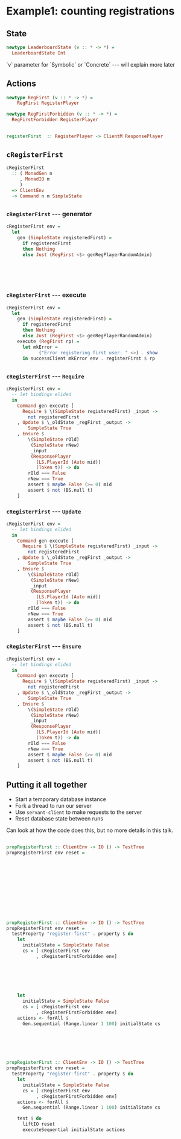 # Example1: counting registrations

## State

```haskell
newtype LeaderboardState (v :: * -> *) =
  LeaderboardState Int
```

<div class="notes">
`v` parameter for `Symbolic` or `Concrete` --- will explain more later
</div>

## Actions

```haskell
newtype RegFirst (v :: * -> *) =
    RegFirst RegisterPlayer

newtype RegFirstForbidden (v :: * -> *) =
  RegFirstForbidden RegisterPlayer
```

##

```haskell
registerFirst  :: RegisterPlayer -> ClientM ResponsePlayer
```

## `cRegisterFirst`

```haskell
cRegisterFirst
  :: ( MonadGen n
     , MonadIO m
     )
  => ClientEnv
  -> Command n m SimpleState
```

##

### `cRegisterFirst` --- generator

```haskell
cRegisterFirst env =
  let
    gen (SimpleState registeredFirst) =
      if registeredFirst
      then Nothing
      else Just (RegFirst <$> genRegPlayerRandomAdmin)
 
 
 
 
```

##

### `cRegisterFirst` --- execute

```haskell
cRegisterFirst env =
  let
    gen (SimpleState registeredFirst) =
      if registeredFirst
      then Nothing
      else Just (RegFirst <$> genRegPlayerRandomAdmin)
    execute (RegFirst rp) =
      let mkError =
            ("Error registering first user: " <>) . show
      in successClient mkError env . registerFirst $ rp
```

##

### `cRegisterFirst` --- `Require`

```haskell
cRegisterFirst env =
  -- let bindings elided
  in
    Command gen execute [
      Require $ \(SimpleState registeredFirst) _input ->
        not registeredFirst
    , Update $ \_oldState _regFirst _output ->
        SimpleState True
    , Ensure $
        \(SimpleState rOld)
         (SimpleState rNew)
         _input
         (ResponsePlayer
           (LS.PlayerId (Auto mid))
           (Token t)) -> do
        rOld === False
        rNew === True
        assert $ maybe False (>= 0) mid
        assert $ not (BS.null t)
    ]
```

### `cRegisterFirst` --- `Update`

```haskell
cRegisterFirst env =
  -- let bindings elided
  in
    Command gen execute [
      Require $ \(SimpleState registeredFirst) _input ->
        not registeredFirst
    , Update $ \_oldState _regFirst _output ->
        SimpleState True
    , Ensure $
        \(SimpleState rOld)
         (SimpleState rNew)
         _input
         (ResponsePlayer
           (LS.PlayerId (Auto mid))
           (Token t)) -> do
        rOld === False
        rNew === True
        assert $ maybe False (>= 0) mid
        assert $ not (BS.null t)
    ]
```

### `cRegisterFirst` --- `Ensure`

```haskell
cRegisterFirst env =
  -- let bindings elided
  in
    Command gen execute [
      Require $ \(SimpleState registeredFirst) _input ->
        not registeredFirst
    , Update $ \_oldState _regFirst _output ->
        SimpleState True
    , Ensure $
        \(SimpleState rOld)
         (SimpleState rNew)
         _input
         (ResponsePlayer
           (LS.PlayerId (Auto mid))
           (Token t)) -> do
        rOld === False
        rNew === True
        assert $ maybe False (>= 0) mid
        assert $ not (BS.null t)
    ]
```

## Putting it all together

- Start a temporary database instance
- Fork a thread to run our server
- Use `servant-client` to make requests to the server
- Reset database state between runs

<div class="notes">
Can look at how the code does this, but no more details in this talk.
</div>

##

```haskell
propRegisterFirst :: ClientEnv -> IO () -> TestTree
propRegisterFirst env reset =












```

##

```haskell
propRegisterFirst :: ClientEnv -> IO () -> TestTree
propRegisterFirst env reset =
  testProperty "register-first" . property $ do
    let
      initialState = SimpleState False
      cs = [ cRegisterFirst env
           , cRegisterFirstForbidden env]
 
 

 
 
 
    let
      initialState = SimpleState False
      cs = [ cRegisterFirst env
           , cRegisterFirstForbidden env]
    actions <- forAll $
      Gen.sequential (Range.linear 1 100) initialState cs

 
 
 
```

##

```haskell
propRegisterFirst :: ClientEnv -> IO () -> TestTree
propRegisterFirst env reset =
  testProperty "register-first" . property $ do
    let
      initialState = SimpleState False
      cs = [ cRegisterFirst env
           , cRegisterFirstForbidden env]
    actions <- forAll $
      Gen.sequential (Range.linear 1 100) initialState cs

    test $ do
      liftIO reset
      executeSequential initialState actions
```

